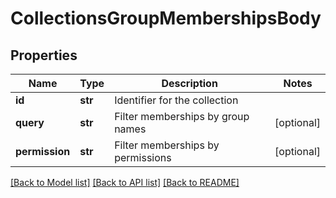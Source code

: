 # CollectionsGroupMembershipsBody

## Properties
Name | Type | Description | Notes
------------ | ------------- | ------------- | -------------
**id** | **str** | Identifier for the collection | 
**query** | **str** | Filter memberships by group names | [optional] 
**permission** | **str** | Filter memberships by permissions | [optional] 

[[Back to Model list]](../README.md#documentation-for-models) [[Back to API list]](../README.md#documentation-for-api-endpoints) [[Back to README]](../README.md)

